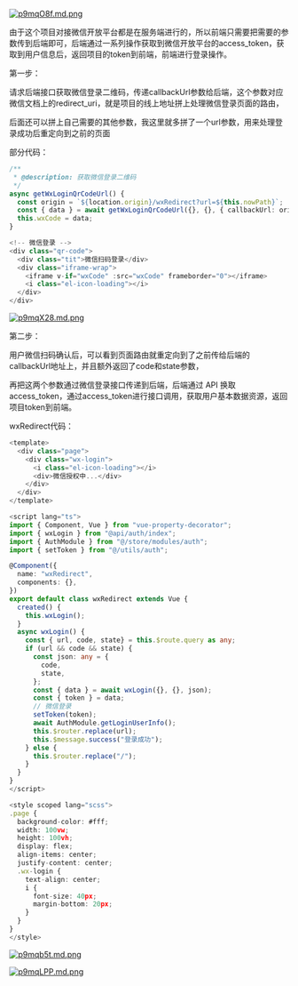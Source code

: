 [![p9mqO8f.md.png](https://s1.ax1x.com/2023/04/24/p9mqO8f.md.png)](https://imgse.com/i/p9mqO8f)

由于这个项目对接微信开放平台都是在服务端进行的，所以前端只需要把需要的参数传到后端即可，后端通过一系列操作获取到微信开放平台的access_token，获取到用户信息后，返回项目的token到前端，前端进行登录操作。

第一步：

请求后端接口获取微信登录二维码，传递callbackUrl参数给后端，这个参数对应微信文档上的redirect_uri，就是项目的线上地址拼上处理微信登录页面的路由，

后面还可以拼上自己需要的其他参数，我这里就多拼了一个url参数，用来处理登录成功后重定向到之前的页面

部分代码：

```ts
/**
 * @description: 获取微信登录二维码
 */
async getWxLoginQrCodeUrl() {
  const origin = `${location.origin}/wxRedirect?url=${this.nowPath}`;
  const { data } = await getWxLoginQrCodeUrl({}, {}, { callbackUrl: origin });
  this.wxCode = data;
}

<!-- 微信登录 -->
<div class="qr-code">
  <div class="tit">微信扫码登录</div>
  <div class="iframe-wrap">
    <iframe v-if="wxCode" :src="wxCode" frameborder="0"></iframe>
    <i class="el-icon-loading"></i>
  </div>
</div>
```

[![p9mqX28.md.png](https://s1.ax1x.com/2023/04/24/p9mqX28.md.png)](https://imgse.com/i/p9mqX28)

第二步：

用户微信扫码确认后，可以看到页面路由就重定向到了之前传给后端的callbackUrl地址上，并且额外返回了code和state参数，

再把这两个参数通过微信登录接口传递到后端，后端通过 API 换取access_token，通过access_token进行接口调用，获取用户基本数据资源，返回项目token到前端。

wxRedirect代码：

```ts
<template>
  <div class="page">
    <div class="wx-login">
      <i class="el-icon-loading"></i>
      <div>微信授权中...</div>
    </div>
  </div>
</template>

<script lang="ts">
import { Component, Vue } from "vue-property-decorator";
import { wxLogin } from "@api/auth/index";
import { AuthModule } from "@/store/modules/auth";
import { setToken } from "@/utils/auth";

@Component({
  name: "wxRedirect",
  components: {},
})
export default class wxRedirect extends Vue {
  created() {
    this.wxLogin();
  }
  async wxLogin() {
    const { url, code, state} = this.$route.query as any;
    if (url && code && state) {
      const json: any = {
        code,
        state,
      };
      const { data } = await wxLogin({}, {}, json);
      const { token } = data;
      // 微信登录
      setToken(token);
      await AuthModule.getLoginUserInfo();
      this.$router.replace(url);
      this.$message.success("登录成功");
    } else {
      this.$router.replace("/");
    }
  }
}
</script>

<style scoped lang="scss">
.page {
  background-color: #fff;
  width: 100vw;
  height: 100vh;
  display: flex;
  align-items: center;
  justify-content: center;
  .wx-login {
    text-align: center;
    i {
      font-size: 40px;
      margin-bottom: 20px;
    }
  }
}
</style>
```

[![p9mqb5t.md.png](https://s1.ax1x.com/2023/04/24/p9mqb5t.md.png)](https://imgse.com/i/p9mqb5t)

[![p9mqLPP.md.png](https://s1.ax1x.com/2023/04/24/p9mqLPP.md.png)](https://imgse.com/i/p9mqLPP)




​